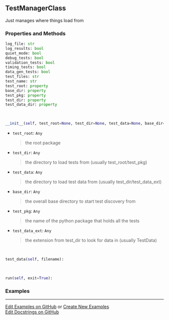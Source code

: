 ## <a id="Peeves.TestUtils.TestManagerClass">TestManagerClass</a>
Just manages where things load from

### Properties and Methods
```python
log_file: str
log_results: bool
quiet_mode: bool
debug_tests: bool
validation_tests: bool
timing_tests: bool
data_gen_tests: bool
test_files: str
test_name: str
test_root: property
base_dir: property
test_pkg: property
test_dir: property
test_data_dir: property
```
<a id="Peeves.TestUtils.TestManagerClass.__init__">&nbsp;</a>
```python
__init__(self, test_root=None, test_dir=None, test_data=None, base_dir=None, test_pkg=None, test_data_ext='TestData'): 
```

- `test_root`: `Any`
    >the root package
- `test_dir`: `Any`
    >the directory to load tests from (usually test_root/test_pkg)
- `test_data`: `Any`
    >the directory to load test data from (usually test_dir/test_data_ext)
- `base_dir`: `Any`
    >the overall base directory to start test discovery from
- `test_pkg`: `Any`
    >the name of the python package that holds all the tests
- `test_data_ext`: `Any`
    >the extension from test_dir to look for data in (usually TestData)

<a id="Peeves.TestUtils.TestManagerClass.test_data">&nbsp;</a>
```python
test_data(self, filename): 
```

<a id="Peeves.TestUtils.TestManagerClass.run">&nbsp;</a>
```python
run(self, exit=True): 
```

### Examples


___

[Edit Examples on GitHub](https://github.com/McCoyGroup/References/edit/gh-pages/Documentation/examples/Peeves/TestUtils/TestManagerClass.md) or 
[Create New Examples](https://github.com/McCoyGroup/References/new/gh-pages/?filename=Documentation/examples/Peeves/TestUtils/TestManagerClass.md) <br/>
[Edit Docstrings on GitHub](https://github.com/McCoyGroup/Peeves/edit/master/TestUtils.py?message=Update%20Docs)